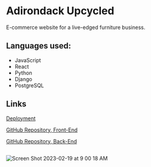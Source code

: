 # Adirondack Upcycled

E-commerce website for a live-edged furniture business.

## Languages used:
- JavaScript
- React
- Python
- Django
- PostgreSQL

## Links
[Deployment](https://friendly-cassata-7f02c1.netlify.app)

[GitHub Repository, Front-End](https://github.com/danianise/adirondackUpcycledFront)

[GitHub Repository, Back-End](https://github.com/danianise/adirondackUpcycledBack)

##
![Screen Shot 2023-02-19 at 9 00 18 AM](https://user-images.githubusercontent.com/97096664/221332745-c88db33f-c042-4c7c-99a2-9137c59e9d5a.png)
